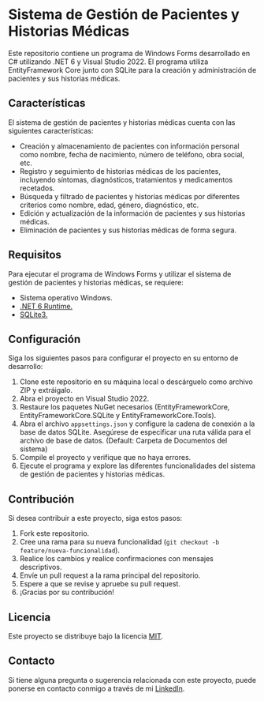 # Sistema de Gestión de Pacientes y Historias Médicas

Este repositorio contiene un programa de Windows Forms desarrollado en C# utilizando .NET 6 y Visual Studio 2022. El programa utiliza EntityFramework Core junto con SQLite para la creación y administración de pacientes y sus historias médicas.

## Características

El sistema de gestión de pacientes y historias médicas cuenta con las siguientes características:

-   Creación y almacenamiento de pacientes con información personal como nombre, fecha de nacimiento, número de teléfono, obra social, etc.
-   Registro y seguimiento de historias médicas de los pacientes, incluyendo síntomas, diagnósticos, tratamientos y medicamentos recetados.
-   Búsqueda y filtrado de pacientes y historias médicas por diferentes criterios como nombre, edad, género, diagnóstico, etc.
-   Edición y actualización de la información de pacientes y sus historias médicas.
-   Eliminación de pacientes y sus historias médicas de forma segura.

## Requisitos

Para ejecutar el programa de Windows Forms y utilizar el sistema de gestión de pacientes y historias médicas, se requiere:

-   Sistema operativo Windows.
-   [.NET 6 Runtime.](https://dotnet.microsoft.com/es-es/download/dotnet/6.0)
-   [SQLite3.](https://www.sqlite.org/index.html)

## Configuración

Siga los siguientes pasos para configurar el proyecto en su entorno de desarrollo:

1.  Clone este repositorio en su máquina local o descárguelo como archivo ZIP y extráigalo.
2.  Abra el proyecto en Visual Studio 2022.
3.  Restaure los paquetes NuGet necesarios (EntityFrameworkCore, EntityFrameworkCore.SQLite y EntityFrameworkCore.Tools).
4.  Abra el archivo `appsettings.json` y configure la cadena de conexión a la base de datos SQLite. Asegúrese de especificar una ruta válida para el archivo de base de datos. (Default: Carpeta de Documentos del sistema)
5.  Compile el proyecto y verifique que no haya errores.
6.  Ejecute el programa y explore las diferentes funcionalidades del sistema de gestión de pacientes y historias médicas.

## Contribución

Si desea contribuir a este proyecto, siga estos pasos:

1.  Fork este repositorio.
2.  Cree una rama para su nueva funcionalidad (`git checkout -b feature/nueva-funcionalidad`).
3.  Realice los cambios y realice confirmaciones con mensajes descriptivos.
4.  Envíe un pull request a la rama principal del repositorio.
5.  Espere a que se revise y apruebe su pull request.
6.  ¡Gracias por su contribución!

## Licencia

Este proyecto se distribuye bajo la licencia [MIT](/LICENSE).

## Contacto

Si tiene alguna pregunta o sugerencia relacionada con este proyecto, puede ponerse en contacto conmigo a través de mi [LinkedIn](https://www.linkedin.com/in/gaspar-ferreyra/).
